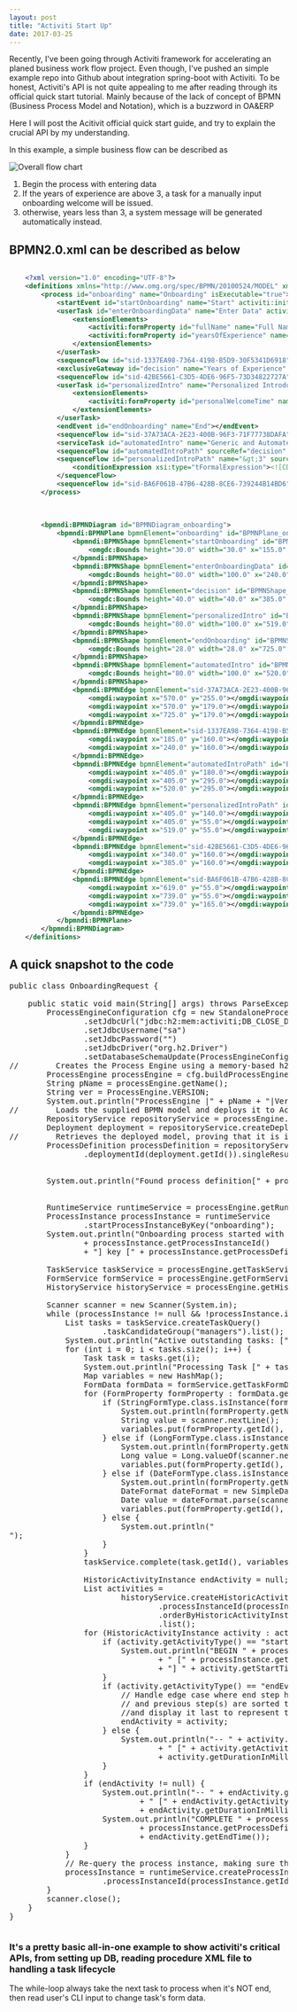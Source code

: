 ```yaml
---
layout: post
title: "Activiti Start Up"
date: 2017-03-25
---
```

Recently, I've been going through Activiti framework for accelerating an planed business work flow project.
Even though, I've pushed an simple example repo into Github about integration spring-boot with Activiti.
To be honest, Activiti's API is not quite appealing to me after reading through its official quick start tutorial.
Mainly because of the lack of concept of BPMN (Business Process Model and Notation), which is a buzzword in OA&ERP

Here I will post the Acitivit official quick start guide, and try to explain the crucial API by my understanding.

In this example, a simple business flow can be described as 

![Overall flow chart](https://www.activiti.org/sites/default/files/Picture1_0.png)

1. Begin the process with entering data
2. If the years of experience are above 3, a task for a manually input onboarding welcome will be issued.
3. otherwise, years less than 3, a system message will be generated automatically instead.

## BPMN2.0.xml can be described as below

``` xml

    <?xml version="1.0" encoding="UTF-8"?>
    <definitions xmlns="http://www.omg.org/spec/BPMN/20100524/MODEL" xmlns:xsi="http://www.w3.org/2001/XMLSchema-instance" xmlns:xsd="http://www.w3.org/2001/XMLSchema" xmlns:activiti="http://activiti.org/bpmn" xmlns:bpmndi="http://www.omg.org/spec/BPMN/20100524/DI" xmlns:omgdc="http://www.omg.org/spec/DD/20100524/DC" xmlns:omgdi="http://www.omg.org/spec/DD/20100524/DI" typeLanguage="http://www.w3.org/2001/XMLSchema" expressionLanguage="http://www.w3.org/1999/XPath" targetNamespace="http://www.activiti.org/processdef">
        <process id="onboarding" name="Onboarding" isExecutable="true">
            <startEvent id="startOnboarding" name="Start" activiti:initiator="initiator"></startEvent>
            <userTask id="enterOnboardingData" name="Enter Data" activiti:assignee="${initiator}" activiti:candidateGroups="managers">
                <extensionElements>
                    <activiti:formProperty id="fullName" name="Full Name" type="string"></activiti:formProperty>
                    <activiti:formProperty id="yearsOfExperience" name="Years of Experience" type="long" required="true"></activiti:formProperty>
                </extensionElements>
            </userTask>
            <sequenceFlow id="sid-1337EA98-7364-4198-B5D9-30F5341D6918" sourceRef="startOnboarding" targetRef="enterOnboardingData"></sequenceFlow>
            <exclusiveGateway id="decision" name="Years of Experience" default="automatedIntroPath"></exclusiveGateway>
            <sequenceFlow id="sid-42BE5661-C3D5-4DE6-96F5-73D34822727A" sourceRef="enterOnboardingData" targetRef="decision"></sequenceFlow>
            <userTask id="personalizedIntro" name="Personalized Introduction and Data Entry" activiti:assignee="${initiator}" activiti:candidateGroups="managers">
                <extensionElements>
                    <activiti:formProperty id="personalWelcomeTime" name="Personal Welcome Time" type="date" datePattern="MM-dd-yyyy hh:mm"></activiti:formProperty>
                </extensionElements>
            </userTask>
            <endEvent id="endOnboarding" name="End"></endEvent>
            <sequenceFlow id="sid-37A73ACA-2E23-400B-96F3-71F77738DAFA" sourceRef="automatedIntro" targetRef="endOnboarding"></sequenceFlow>
            <serviceTask id="automatedIntro" name="Generic and Automated Data Entry" activiti:class="com.example.AutomatedDataDelegate"></serviceTask>
            <sequenceFlow id="automatedIntroPath" sourceRef="decision" targetRef="automatedIntro"></sequenceFlow>
            <sequenceFlow id="personalizedIntroPath" name="&gt;3" sourceRef="decision" targetRef="personalizedIntro">
                <conditionExpression xsi:type="tFormalExpression"><![CDATA[${yearsOfExperience > 3}]]></conditionExpression>
            </sequenceFlow>
            <sequenceFlow id="sid-BA6F061B-47B6-428B-8CE6-739244B14BD6" sourceRef="personalizedIntro" targetRef="endOnboarding"></sequenceFlow>
        </process>
    
    
    
        <bpmndi:BPMNDiagram id="BPMNDiagram_onboarding">
            <bpmndi:BPMNPlane bpmnElement="onboarding" id="BPMNPlane_onboarding">
                <bpmndi:BPMNShape bpmnElement="startOnboarding" id="BPMNShape_startOnboarding">
                    <omgdc:Bounds height="30.0" width="30.0" x="155.0" y="145.0"></omgdc:Bounds>
                </bpmndi:BPMNShape>
                <bpmndi:BPMNShape bpmnElement="enterOnboardingData" id="BPMNShape_enterOnboardingData">
                    <omgdc:Bounds height="80.0" width="100.0" x="240.0" y="120.0"></omgdc:Bounds>
                </bpmndi:BPMNShape>
                <bpmndi:BPMNShape bpmnElement="decision" id="BPMNShape_decision">
                    <omgdc:Bounds height="40.0" width="40.0" x="385.0" y="140.0"></omgdc:Bounds>
                </bpmndi:BPMNShape>
                <bpmndi:BPMNShape bpmnElement="personalizedIntro" id="BPMNShape_personalizedIntro">
                    <omgdc:Bounds height="80.0" width="100.0" x="519.0" y="15.0"></omgdc:Bounds>
                </bpmndi:BPMNShape>
                <bpmndi:BPMNShape bpmnElement="endOnboarding" id="BPMNShape_endOnboarding">
                    <omgdc:Bounds height="28.0" width="28.0" x="725.0" y="165.0"></omgdc:Bounds>
                </bpmndi:BPMNShape>
                <bpmndi:BPMNShape bpmnElement="automatedIntro" id="BPMNShape_automatedIntro">
                    <omgdc:Bounds height="80.0" width="100.0" x="520.0" y="255.0"></omgdc:Bounds>
                </bpmndi:BPMNShape>
                <bpmndi:BPMNEdge bpmnElement="sid-37A73ACA-2E23-400B-96F3-71F77738DAFA" id="BPMNEdge_sid-37A73ACA-2E23-400B-96F3-71F77738DAFA">
                    <omgdi:waypoint x="570.0" y="255.0"></omgdi:waypoint>
                    <omgdi:waypoint x="570.0" y="179.0"></omgdi:waypoint>
                    <omgdi:waypoint x="725.0" y="179.0"></omgdi:waypoint>
                </bpmndi:BPMNEdge>
                <bpmndi:BPMNEdge bpmnElement="sid-1337EA98-7364-4198-B5D9-30F5341D6918" id="BPMNEdge_sid-1337EA98-7364-4198-B5D9-30F5341D6918">
                    <omgdi:waypoint x="185.0" y="160.0"></omgdi:waypoint>
                    <omgdi:waypoint x="240.0" y="160.0"></omgdi:waypoint>
                </bpmndi:BPMNEdge>
                <bpmndi:BPMNEdge bpmnElement="automatedIntroPath" id="BPMNEdge_automatedIntroPath">
                    <omgdi:waypoint x="405.0" y="180.0"></omgdi:waypoint>
                    <omgdi:waypoint x="405.0" y="295.0"></omgdi:waypoint>
                    <omgdi:waypoint x="520.0" y="295.0"></omgdi:waypoint>
                </bpmndi:BPMNEdge>
                <bpmndi:BPMNEdge bpmnElement="personalizedIntroPath" id="BPMNEdge_personalizedIntroPath">
                    <omgdi:waypoint x="405.0" y="140.0"></omgdi:waypoint>
                    <omgdi:waypoint x="405.0" y="55.0"></omgdi:waypoint>
                    <omgdi:waypoint x="519.0" y="55.0"></omgdi:waypoint>
                </bpmndi:BPMNEdge>
                <bpmndi:BPMNEdge bpmnElement="sid-42BE5661-C3D5-4DE6-96F5-73D34822727A" id="BPMNEdge_sid-42BE5661-C3D5-4DE6-96F5-73D34822727A">
                    <omgdi:waypoint x="340.0" y="160.0"></omgdi:waypoint>
                    <omgdi:waypoint x="385.0" y="160.0"></omgdi:waypoint>
                </bpmndi:BPMNEdge>
                <bpmndi:BPMNEdge bpmnElement="sid-BA6F061B-47B6-428B-8CE6-739244B14BD6" id="BPMNEdge_sid-BA6F061B-47B6-428B-8CE6-739244B14BD6">
                    <omgdi:waypoint x="619.0" y="55.0"></omgdi:waypoint>
                    <omgdi:waypoint x="739.0" y="55.0"></omgdi:waypoint>
                    <omgdi:waypoint x="739.0" y="165.0"></omgdi:waypoint>
                </bpmndi:BPMNEdge>
            </bpmndi:BPMNPlane>
        </bpmndi:BPMNDiagram>
    </definitions>

```


## A quick snapshot to the code

<pre class="prettyprint lang-java">
public class OnboardingRequest {

    public static void main(String[] args) throws ParseException {
        ProcessEngineConfiguration cfg = new StandaloneProcessEngineConfiguration()
                .setJdbcUrl("jdbc:h2:mem:activiti;DB_CLOSE_DELAY=1000")
                .setJdbcUsername("sa")
                .setJdbcPassword("")
                .setJdbcDriver("org.h2.Driver")
                .setDatabaseSchemaUpdate(ProcessEngineConfiguration.DB_SCHEMA_UPDATE_TRUE);
//        Creates the Process Engine using a memory-based h2 embedded database.
        ProcessEngine processEngine = cfg.buildProcessEngine();
        String pName = processEngine.getName();
        String ver = ProcessEngine.VERSION;
        System.out.println("ProcessEngine |" + pName + "|Version|" + ver + "|");
//        Loads the supplied BPMN model and deploys it to Activiti Process Engine.
        RepositoryService repositoryService = processEngine.getRepositoryService();
        Deployment deployment = repositoryService.createDeployment().addClasspathResource("onboarding.bpmn20.xml").deploy();
//        Retrieves the deployed model, proving that it is in the Activiti repository.
        ProcessDefinition processDefinition = repositoryService.createProcessDefinitionQuery()
                .deploymentId(deployment.getId()).singleResult();


        System.out.println("Found process definition[" + processDefinition.getName() + "] with id [" + processDefinition.getId() + "]");


        RuntimeService runtimeService = processEngine.getRuntimeService();
        ProcessInstance processInstance = runtimeService
                .startProcessInstanceByKey("onboarding");
        System.out.println("Onboarding process started with process instance id ["
                + processInstance.getProcessInstanceId()
                + "] key [" + processInstance.getProcessDefinitionKey() + "]");

        TaskService taskService = processEngine.getTaskService();
        FormService formService = processEngine.getFormService();
        HistoryService historyService = processEngine.getHistoryService();

        Scanner scanner = new Scanner(System.in);
        while (processInstance != null && !processInstance.isEnded()) {
            List<Task> tasks = taskService.createTaskQuery()
                    .taskCandidateGroup("managers").list();
            System.out.println("Active outstanding tasks: [" + tasks.size() + "]");
            for (int i = 0; i < tasks.size(); i++) {
                Task task = tasks.get(i);
                System.out.println("Processing Task [" + task.getName() + "]");
                Map<String, Object> variables = new HashMap<String, Object>();
                FormData formData = formService.getTaskFormData(task.getId());
                for (FormProperty formProperty : formData.getFormProperties()) {
                    if (StringFormType.class.isInstance(formProperty.getType())) {
                        System.out.println(formProperty.getName() + "?");
                        String value = scanner.nextLine();
                        variables.put(formProperty.getId(), value);
                    } else if (LongFormType.class.isInstance(formProperty.getType())) {
                        System.out.println(formProperty.getName() + "? (Must be a whole number)");
                        Long value = Long.valueOf(scanner.nextLine());
                        variables.put(formProperty.getId(), value);
                    } else if (DateFormType.class.isInstance(formProperty.getType())) {
                        System.out.println(formProperty.getName() + "? (Must be a date m/d/yy)");
                        DateFormat dateFormat = new SimpleDateFormat("m/d/yy");
                        Date value = dateFormat.parse(scanner.nextLine());
                        variables.put(formProperty.getId(), value);
                    } else {
                        System.out.println("<form type not supported>");
                    }
                }
                taskService.complete(task.getId(), variables);

                HistoricActivityInstance endActivity = null;
                List<HistoricActivityInstance> activities =
                        historyService.createHistoricActivityInstanceQuery()
                                .processInstanceId(processInstance.getId()).finished()
                                .orderByHistoricActivityInstanceEndTime().asc()
                                .list();
                for (HistoricActivityInstance activity : activities) {
                    if (activity.getActivityType() == "startEvent") {
                        System.out.println("BEGIN " + processDefinition.getName()
                                + " [" + processInstance.getProcessDefinitionKey()
                                + "] " + activity.getStartTime());
                    }
                    if (activity.getActivityType() == "endEvent") {
                        // Handle edge case where end step happens so fast that the end step
                        // and previous step(s) are sorted the same. So, cache the end step
                        //and display it last to represent the logical sequence.
                        endActivity = activity;
                    } else {
                        System.out.println("-- " + activity.getActivityName()
                                + " [" + activity.getActivityId() + "] "
                                + activity.getDurationInMillis() + " ms");
                    }
                }
                if (endActivity != null) {
                    System.out.println("-- " + endActivity.getActivityName()
                            + " [" + endActivity.getActivityId() + "] "
                            + endActivity.getDurationInMillis() + " ms");
                    System.out.println("COMPLETE " + processDefinition.getName() + " ["
                            + processInstance.getProcessDefinitionKey() + "] "
                            + endActivity.getEndTime());
                }
            }
            // Re-query the process instance, making sure the latest state is available
            processInstance = runtimeService.createProcessInstanceQuery()
                    .processInstanceId(processInstance.getId()).singleResult();
        }
        scanner.close();
    }
}
</pre>

### It's a pretty basic all-in-one example to show activiti's critical APIs, from setting up DB, reading procedure XML file to handling a task lifecycle
The while-loop always take the next task to process when it's NOT end, then read user's CLI input to change task's form data.
